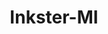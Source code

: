 ---
title: Inkster-MI
slug: inkster-mi
f_state:
- cms/state/michigan.md
f_locations:
- cms/payday-loan/advance-america-1914.md
- cms/payday-loan/advance-america-1941.md
- cms/payday-loan/alterntive-fincl-solutions-llc-4082.md
- cms/payday-loan/cash-connection-6842.md
- cms/payday-loan/check-cashing-usa-inc-11022.md
updated-on: '2024-05-30T13:41:28.615Z'
created-on: '2024-05-30T13:41:28.615Z'
published-on: '2024-05-30T13:54:32.469Z'
f_city: Inkster
layout: '[city].html'
tags: city
---
